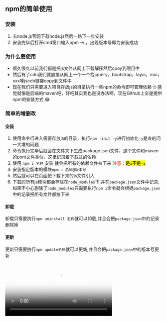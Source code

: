## npm的简单使用

### 安装

1. 去node.js官网下载node.js然后一路下一步安装  
2. 安装完毕后打开cmd窗口输入npm -v ，出现版本号即为安装成功  

### 为什么要使用

* 很久很久以前我们都是把js文件从网上下载解压然后cpoy到项目中
* 然后有了cdn我们就直接从网上一个一个找jquery，bootstrap，layui，mui，xxx等jscdn链接copy到文件中
* 现在我们只需要进入项目存放js的目录执行一些npm的命令即可管理依赖 :roll_eyes: 感觉就像是后端的maven吧，好吧其实我也是没办法啊，现在Github上全是提供npm的安装方式 :joy:  

### 简单的增删改

#### 安装

1. 使用命令行进入需要存放js的目录，执行`npm -init -y`进行初始化`-y`是省的问一大堆的问题
2. 命令执行完毕后就会在文件夹下生成package.json文件，这个文件和maven的pom文件类似，这里记录着下载过的依赖
3. 使用 `npm i 名称` 安装 就会把所有的依赖文件拉下来 <span style="color:#FF0000">注意：</span><mark>是`i`不是`-i`</mark>
4. 安装指定版本的模块`npm i 名称@版本号`
5. 然后就可以在页面把下载下来的js文件引入
6. 下载的所有js模块都会存放在`node_modules`下,并在`package.json`文件中记录,如果不小心删除了`node_modules`只需要执行`npm i`命令就会根据`package.json`中的记录把所有文件都拉下来

#### 卸载

卸载只需要执行`npm uninstall 名称`就可以卸载,并且会把`package.json`中的记录删除掉

#### 更新

更新只需要执行`npm update名称`就可以更新,并且会把`package.json`中的版本号更新

<video poster="https://cdn.static.note.zzrfdsn.cn/images/video-poster.png" src="https://cdn.static.note.zzrfdsn.cn/record/2019-09-21-18-17-03.mp4" controls width="68%"></video>


